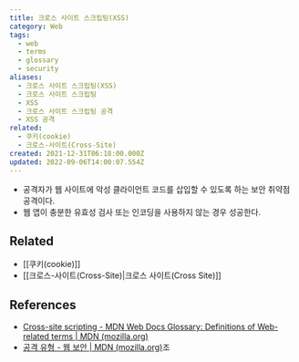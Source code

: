 ```yaml
---
title: 크로스 사이트 스크립팅(XSS)
category: Web
tags:
  - web
  - terms
  - glossary
  - security
aliases:
  - 크로스 사이트 스크립팅(XSS)
  - 크로스 사이트 스크립팅
  - XSS
  - 크로스 사이트 스크립팅 공격
  - XSS 공격
related:
  - 쿠키(cookie)
  - 크로스-사이트(Cross-Site)
created: 2021-12-31T06:18:00.000Z
updated: 2022-09-06T14:00:07.554Z
---
```


<Metadata />

- 공격자가 웹 사이트에 악성 클라이언트 코드를 삽입할 수 있도록 하는 보안 취약점 공격이다.
- 웹 앱이 충분한 유효성 검사 또는 인코딩을 사용하지 않는 경우 성공한다.

## Related

- [[쿠키(cookie)]]
- [[크로스-사이트(Cross-Site)|크로스 사이트(Cross Site)]]

## References

- [Cross-site scripting - MDN Web Docs Glossary: Definitions of Web-related terms | MDN (mozilla.org)](https://developer.mozilla.org/en-US/docs/Glossary/Cross-site_scripting)
- [공격 유형 - 웹 보안 | MDN (mozilla.org)](https://developer.mozilla.org/en-US/docs/Web/Security/Types_of_attacks#cross-site_scripting_xss)조
